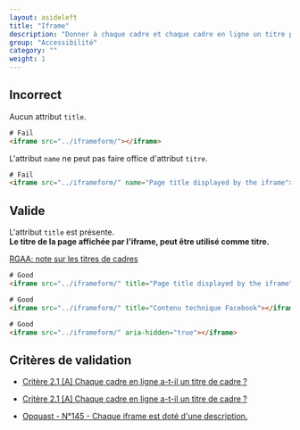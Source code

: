 ```yaml
---
layout: asideleft
title: "Iframe"
description: "Donner à chaque cadre et chaque cadre en ligne un titre pertinent."
group: "Accessibilité"
category: ""
weight: 1
---
```


<h2 class="error"><span class="fa fa-times error" aria-hidden="true"></span> Incorrect</h2>

Aucun attribut `title`.

```html
# Fail
<iframe src="../iframeform/"></iframe>
```

L'attribut `name` ne peut pas faire office d'attribut `titre`.

```html
# Fail
<iframe src="../iframeform/" name="Page title displayed by the iframe"></iframe>
```

<h2 class="ok"><span class="fa fa-check ok" aria-hidden="true"></span> Valide</h2>

L'attribut `title` est présente.  
**Le titre de la page affichée par l'iframe, peut être utilisé comme titre.**

[RGAA: note sur les titres de cadres](https://references.modernisation.gouv.fr/rgaa-accessibilite/glossaire.html#titre-de-cadre)

```html
# Good
<iframe src="../iframeform/" title="Page title displayed by the iframe"></iframe>

# Good
<iframe src="../iframeform/" title="Contenu technique Facebook"></iframe>

# Good
<iframe src="../iframeform/" aria-hidden="true"></iframe>
```

## Critères de validation

* [Critère 2.1 [A] Chaque cadre en ligne a-t-il un titre de cadre ?](https://references.modernisation.gouv.fr/critere-21-chaque-cadre-en-ligne-t-il-un-titre-de-cadre-0)
* [Critère 2.1 [A] Chaque cadre en ligne a-t-il un titre de cadre ?](https://references.modernisation.gouv.fr/critere-21-chaque-cadre-en-ligne-t-il-un-titre-de-cadre-0)

* [Opquast - N°145 - Chaque iframe est doté d'une description.](https://checklists.opquast.com/fr/oqs-v3/criteria/chaque-iframe-est-dote-dune-description)
